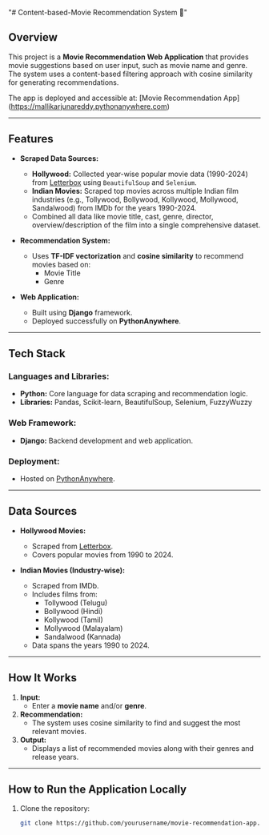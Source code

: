 "# Content-based-Movie Recommendation System 🎥" 

## Overview
This project is a **Movie Recommendation Web Application** that provides movie suggestions based on user input, such as movie name and genre. The system uses a content-based filtering approach with cosine similarity for generating recommendations. 

The app is deployed and accessible at: [Movie Recommendation App] (https://mallikarjunareddy.pythonanywhere.com)

---

## Features
- **Scraped Data Sources:**
  - **Hollywood:** Collected year-wise popular movie data (1990-2024) from [Letterbox](https://letterboxd.com/) using `BeautifulSoup` and `Selenium`.
  - **Indian Movies:** Scraped top movies across multiple Indian film industries (e.g., Tollywood, Bollywood, Kollywood, Mollywood, Sandalwood) from IMDb for the years 1990-2024.
  - Combined all data like movie title, cast, genre, director, overview/description of the film into a single comprehensive dataset.
  
- **Recommendation System:**
  - Uses **TF-IDF vectorization** and **cosine similarity** to recommend movies based on:
    - Movie Title
    - Genre

- **Web Application:**
  - Built using **Django** framework.
  - Deployed successfully on **PythonAnywhere**.

---

## Tech Stack
### **Languages and Libraries:**
- **Python:** Core language for data scraping and recommendation logic.
- **Libraries:** Pandas, Scikit-learn, BeautifulSoup, Selenium, FuzzyWuzzy

### **Web Framework:**
- **Django:** Backend development and web application.

### **Deployment:**
- Hosted on [PythonAnywhere](https://mallikarjunareddy.pythonanywhere.com).

---

## Data Sources
- **Hollywood Movies:**
  - Scraped from [Letterbox](https://letterboxd.com/).
  - Covers popular movies from 1990 to 2024.

- **Indian Movies (Industry-wise):**
  - Scraped from IMDb.
  - Includes films from:
    - Tollywood (Telugu)
    - Bollywood (Hindi)
    - Kollywood (Tamil)
    - Mollywood (Malayalam)
    - Sandalwood (Kannada)
  - Data spans the years 1990 to 2024.

---

## How It Works
1. **Input:** 
   - Enter a **movie name** and/or **genre**.
2. **Recommendation:** 
   - The system uses cosine similarity to find and suggest the most relevant movies.
3. **Output:** 
   - Displays a list of recommended movies along with their genres and release years.

---

## How to Run the Application Locally
1. Clone the repository:
   ```bash
   git clone https://github.com/yourusername/movie-recommendation-app.git
